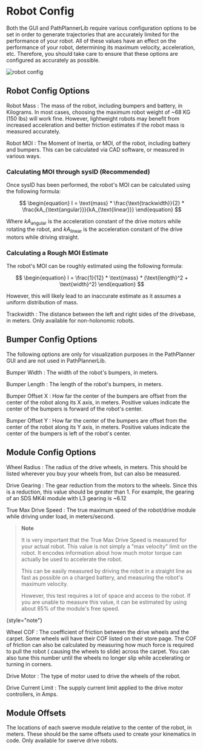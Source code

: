 # Robot Config

Both the GUI and PathPlannerLib require various configuration options to be set in order to generate trajectories that
are accurately limited for the performance of your robot. All of these values have an effect on the performance of your
robot, determining its maximum velocity, acceleration, etc. Therefore, you should take care to ensure that these options
are configured as accurately as possible.

<img src="robot_config_settings.png" alt="robot config" border-effect="rounded"/>

## Robot Config Options

Robot Mass
: The mass of the robot, including bumpers and battery, in Kilograms. In most cases, choosing the maximum robot weight
of ~68 KG (150 lbs) will work fine. However, lightweight robots may benefit from increased acceleration and better
friction estimates if the robot mass is measured accurately.

Robot MOI
: The Moment of Inertia, or MOI, of the robot, including battery and bumpers. This can be calculated via CAD software,
or measured in various ways.

### Calculating MOI through sysID (Recommended)

Once sysID has been performed, the robot's MOI can be calculated using the following formula:

$$
\begin{equation}
I = \text{mass} * \frac{\text{trackwidth}}{2} * \frac{kA_{\text{angular}}}{kA_{\text{linear}}}
\end{equation}
$$

Where $kA_{\text{angular}}$ is the acceleration constant of the drive motors while rotating the robot,
and $kA_{\text{linear}}$ is the acceleration constant of the drive motors while driving straight.

### Calculating a Rough MOI Estimate

The robot's MOI can be roughly estimated using the following formula:

$$
\begin{equation}
I = \frac{1}{12} * \text{mass} * (\text{length}^2 + \text{width}^2)
\end{equation}
$$

However, this will likely lead to an inaccurate estimate as it assumes a uniform distribution of mass.

Trackwidth
: The distance between the left and right sides of the drivebase, in meters. Only available for non-holonomic robots.

## Bumper Config Options

The following options are only for visualization purposes in the PathPlanner GUI and are not used in PathPlannerLib.

Bumper Width
: The width of the robot's bumpers, in meters.

Bumper Length
: The length of the robot's bumpers, in meters.

Bumper Offset X
: How far the center of the bumpers are offset from the center of the robot along its X axis, in meters. Positive values
indicate the center of the bumpers is forward of the robot's center.

Bumper Offset Y
: How far the center of the bumpers are offset from the center of the robot along its Y axis, in meters. Positive values
indicate the center of the bumpers is left of the robot's center.

## Module Config Options

Wheel Radius
: The radius of the drive wheels, in meters. This should be listed wherever you buy your wheels from, but can also be
measured.

Drive Gearing
: The gear reduction from the motors to the wheels. Since this is a reduction, this value should be greater than 1. For
example, the gearing of an SDS MK4i module with L3 gearing is ~6.12

True Max Drive Speed
: The true maximum speed of the robot/drive module while driving under load, in meters/second.

> **Note**
>
> It is very important that the True Max Drive Speed is measured for your actual robot. This value is not simply a "max
> velocity" limit on the robot. It encodes information about how much motor torque can actually be used to accelerate
> the
> robot.
>
> This can be easily measured by driving the robot in a straight line as fast as possible on a charged battery, and
> measuring the robot's maximum velocity.
>
> However, this test requires a lot of space and access to the robot. If you are unable to measure this value, it can be
> estimated by using about 85% of the module's free speed.
>
{style="note"}

Wheel COF
: The coefficient of friction between the drive wheels and the carpet. Some wheels will have their COF listed on their
store page. The COF of friction can also be calculated by measuring how much force is required to pull the robot (
causing the wheels to slide) across the carpet. You can also tune this number until the wheels no longer slip while
accelerating or turning in corners.

Drive Motor
: The type of motor used to drive the wheels of the robot.

Drive Current Limit
: The supply current limit applied to the drive motor controllers, in Amps.

## Module Offsets

The locations of each swerve module relative to the center of the robot, in meters. These should be the same offsets
used to create your kinematics in code. Only available for swerve drive robots.